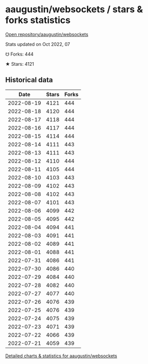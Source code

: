 # aaugustin/websockets / stars & forks statistics

[Open repository/aaugustin/websockets](https://github.com/aaugustin/websockets)

Stats updated on Oct 2022, 07

☋ Forks: 444

★ Stars: 4121

## Historical data
| Date | Stars | Forks |
|------|-------|-------|
| 2022-08-19 | 4121 | 444 | 
| 2022-08-18 | 4120 | 444 | 
| 2022-08-17 | 4118 | 444 | 
| 2022-08-16 | 4117 | 444 | 
| 2022-08-15 | 4114 | 444 | 
| 2022-08-14 | 4111 | 443 | 
| 2022-08-13 | 4111 | 443 | 
| 2022-08-12 | 4110 | 444 | 
| 2022-08-11 | 4105 | 444 | 
| 2022-08-10 | 4103 | 443 | 
| 2022-08-09 | 4102 | 443 | 
| 2022-08-08 | 4102 | 443 | 
| 2022-08-07 | 4101 | 443 | 
| 2022-08-06 | 4099 | 442 | 
| 2022-08-05 | 4095 | 442 | 
| 2022-08-04 | 4094 | 441 | 
| 2022-08-03 | 4091 | 441 | 
| 2022-08-02 | 4089 | 441 | 
| 2022-08-01 | 4088 | 441 | 
| 2022-07-31 | 4086 | 441 | 
| 2022-07-30 | 4086 | 440 | 
| 2022-07-29 | 4084 | 440 | 
| 2022-07-28 | 4082 | 440 | 
| 2022-07-27 | 4077 | 440 | 
| 2022-07-26 | 4076 | 439 | 
| 2022-07-25 | 4076 | 439 | 
| 2022-07-24 | 4075 | 439 | 
| 2022-07-23 | 4071 | 439 | 
| 2022-07-22 | 4066 | 439 | 
| 2022-07-21 | 4059 | 439 | 


[Detailed charts & statistics for aaugustin/websockets](https://reviewgithub.com/rep/aaugustin/websockets)
